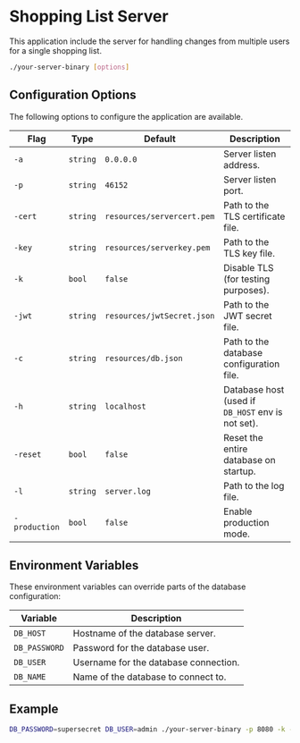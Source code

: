 # Shopping List Server
This application include the server for handling changes from multiple users for a single shopping list.

```bash
./your-server-binary [options]
```

## Configuration Options
The following options to configure the application are available.

| Flag          | Type     | Default                    | Description                                       |
| ------------- | -------- | -------------------------- | ------------------------------------------------- |
| `-a`          | `string` | `0.0.0.0`                  | Server listen address.                            |
| `-p`          | `string` | `46152`                    | Server listen port.                               |
| `-cert`       | `string` | `resources/servercert.pem` | Path to the TLS certificate file.                 |
| `-key`        | `string` | `resources/serverkey.pem`  | Path to the TLS key file.                         |
| `-k`          | `bool`   | `false`                    | Disable TLS (for testing purposes).               |
| `-jwt`        | `string` | `resources/jwtSecret.json` | Path to the JWT secret file.                      |
| `-c`          | `string` | `resources/db.json`        | Path to the database configuration file.          |
| `-h`          | `string` | `localhost`                | Database host (used if `DB_HOST` env is not set). |
| `-reset`      | `bool`   | `false`                    | Reset the entire database on startup.             |
| `-l`          | `string` | `server.log`               | Path to the log file.                             |
| `-production` | `bool`   | `false`                    | Enable production mode.                           |

## Environment Variables

These environment variables can override parts of the database configuration:

| Variable      | Description                           |
| ------------- | ------------------------------------- |
| `DB_HOST`     | Hostname of the database server.      |
| `DB_PASSWORD` | Password for the database user.       |
| `DB_USER`     | Username for the database connection. |
| `DB_NAME`     | Name of the database to connect to.   |

## Example
```bash
DB_PASSWORD=supersecret DB_USER=admin ./your-server-binary -p 8080 -k -reset
```